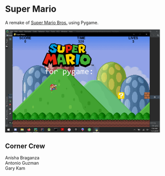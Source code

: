 # Super Mario
A remake of [Super Mario Bros.](https://en.wikipedia.org/wiki/Super_Mario_Bros.) using Pygame.

![game](./resources/images/game.png)

## Corner Crew
Anisha Braganza  
Antonio Guzman  
Gary Kam  
